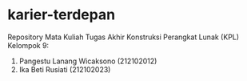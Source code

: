 # karier-terdepan
Repository Mata Kuliah Tugas Akhir Konstruksi Perangkat Lunak (KPL)
Kelompok 9:
  1. Pangestu Lanang Wicaksono (212102012)
  2. Ika Beti Rusiati (212102023)
